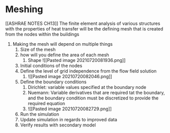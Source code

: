 # Meshing 
[[ASHRAE NOTES CH13]]
The finite element analysis of various structures with the properties of heat transfer will be the defining mesh that is created from the nodes within the buildings

1. Making the mesh will depend on multiple things
	1. Size of the mesh
	2. how will you define the area of each mesh
		1. Shape ![[Pasted image 20210720081936.png]]
	3. Initial conditions of the nodes 
	4. Define the level of grid independence from the flow field solution 
		1. ![[Pasted image 20210720082046.png]]
	5. Define the boundary conditions 
		1. Dirichlet: variable values specified at the boundary node
		2. Nuemann: Variable derivatives that are required tat the boundary, and the boundary condition must be discretized to provide the required equation
		3. ![[Pasted image 20210720082729.png]]
	6. Run the simulation 
	7. Update simulation in regards to improved data 
	8. Verify results with secondary model
